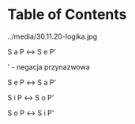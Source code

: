 
# Table of Contents



../media/30.11.20-logika.jpg

S a P ↔ S e P'

' - negacja przynazwowa

S e P ↔ S a P'

S i P ↔ S o P'

S o P ↔ S i P'

